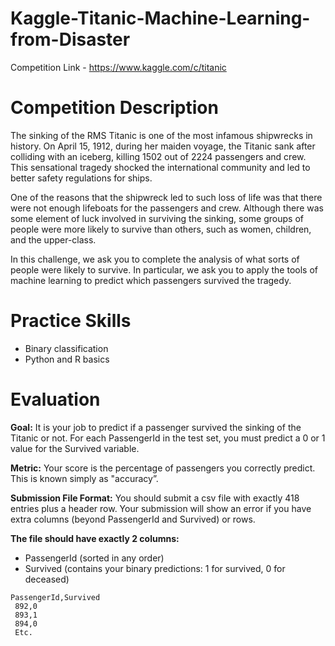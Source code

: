 # Kaggle-Titanic-Machine-Learning-from-Disaster
Competition Link - https://www.kaggle.com/c/titanic

# Competition Description
The sinking of the RMS Titanic is one of the most infamous shipwrecks in history.  On April 15, 1912, during her maiden voyage, the Titanic sank after colliding with an iceberg, killing 1502 out of 2224 passengers and crew. This sensational tragedy shocked the international community and led to better safety regulations for ships.

One of the reasons that the shipwreck led to such loss of life was that there were not enough lifeboats for the passengers and crew. Although there was some element of luck involved in surviving the sinking, some groups of people were more likely to survive than others, such as women, children, and the upper-class.

In this challenge, we ask you to complete the analysis of what sorts of people were likely to survive. In particular, we ask you to apply the tools of machine learning to predict which passengers survived the tragedy.

# Practice Skills
- Binary classification
- Python and R basics

# Evaluation
**Goal:**
It is your job to predict if a passenger survived the sinking of the Titanic or not. 
For each PassengerId in the test set, you must predict a 0 or 1 value for the Survived variable.

**Metric:**
Your score is the percentage of passengers you correctly predict. This is known simply as "accuracy”.

**Submission File Format:**
You should submit a csv file with exactly 418 entries plus a header row. Your submission will show an error if you have extra columns (beyond PassengerId and Survived) or rows.

**The file should have exactly 2 columns:**

- PassengerId (sorted in any order)
- Survived (contains your binary predictions: 1 for survived, 0 for deceased)
```
PassengerId,Survived
 892,0
 893,1
 894,0
 Etc.

```
